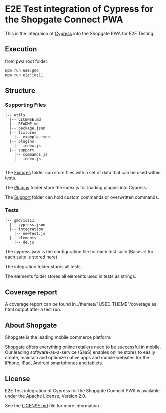 # E2E Test integration of Cypress for the Shopgate Connect PWA

This is the Integraion of [Cypress](https://www.cypress.io/) into the Shopgate PWA for E2E Testing.

## Execution
from pwa root folder:
```sh
npm run e2e:gmd
npm run e2e:ios11
```

## Structure
### Supporting Files
```
|-- utils
  |-- LICENSE.md
  |-- README.md
  |-- package.json
  |-- fixtures
    |-- example.json
  |-- plugins
    |-- index.js
  |-- support
    |-- commands.js
    |-- index.js
  
```

The [Fixtures](https://docs.cypress.io/api/commands/fixture.html#Syntax) folder can store files with a set of data that can be used within tests.

The [Plugins](https://docs.cypress.io/guides/tooling/plugins-guide.html#) folder store the index.js for loading plugins into Cypress.

The [Support](https://on.cypress.io/custom-commands) folder can hold custom commands or overwritten commands.

### Tests
```
|-- gmd/ios11
  |-- cypress.json
  |-- integration
    |-- newTest.js
  |-- elements
    |-- de.js
  ```

The cypress.json is the configuration file for each test suite.(BaseUrl for each suite is stored here)

The integration folder stores all tests.

The elements folder stores all elements used in tests as strings.

## Coverage report
A coverage report can be found in ./themes/"USED_THEME"/coverage as html output after a test run.

## About Shopgate

Shopgate is the leading mobile commerce platform.

Shopgate offers everything online retailers need to be successful in mobile. Our leading
software-as-a-service (SaaS) enables online stores to easily create, maintain and optimize
native apps and mobile websites for the iPhone, iPad, Android smartphones and tablets.

## License

E2E Test integration of Cypress for the Shopgate Connect PWA is available under the Apache License, 
Version 2.0.

See the [LICENSE.md](./LICENSE.md) file for more information.
